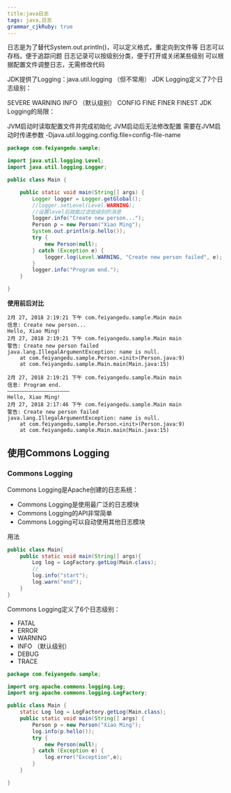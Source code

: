 ```yaml
---
title:java日志
tags: java,日志
grammar_cjkRuby: true
---
```


日志是为了替代System.out.println()，可以定义格式，重定向到文件等
日志可以存档，便于追踪问题
日志记录可以按级别分类，便于打开或关闭某些级别
可以根据配置文件调整日志，无需修改代码

JDK提供了Logging：java.util.logging
（但不常用）
JDK Logging定义了7个日志级别：

SEVERE
WARNING
INFO （默认级别）
CONFIG
FINE
FINER
FINEST
JDK Logging的局限：

JVM启动时读取配置文件并完成初始化
JVM启动后无法修改配置
需要在JVM启动时传递参数 -Djava.util.logging.config.file=config-file-name

``` java
package com.feiyangedu.sample;

import java.util.logging.Level;
import java.util.logging.Logger;

public class Main {

	public static void main(String[] args) {
		Logger logger = Logger.getGlobal();
		//logger.setLevel(Level.WARNING);
		//设置level后就能过滤低级别的消息
		logger.info("Create new person...");
		Person p = new Person("Xiao Ming");
		System.out.println(p.hello());
		try {
			new Person(null);
		} catch (Exception e) {
			logger.log(Level.WARNING, "Create new person failed", e);
		}
		logger.info("Program end.");
	}

}
```
**使用前后对比**
```
2月 27, 2018 2:19:21 下午 com.feiyangedu.sample.Main main
信息: Create new person...
Hello, Xiao Ming!
2月 27, 2018 2:19:21 下午 com.feiyangedu.sample.Main main
警告: Create new person failed
java.lang.IllegalArgumentException: name is null.
	at com.feiyangedu.sample.Person.<init>(Person.java:9)
	at com.feiyangedu.sample.Main.main(Main.java:15)

2月 27, 2018 2:19:21 下午 com.feiyangedu.sample.Main main
信息: Program end.
————————————————————
Hello, Xiao Ming!
2月 27, 2018 2:17:46 下午 com.feiyangedu.sample.Main main
警告: Create new person failed
java.lang.IllegalArgumentException: name is null.
	at com.feiyangedu.sample.Person.<init>(Person.java:9)
	at com.feiyangedu.sample.Main.main(Main.java:15)

```

## 使用Commons Logging

### Commons Logging

Commons Logging是Apache创建的日志系统：

*   Commons Logging是使用最广泛的日志模块
*   Commons Logging的API非常简单
*   Commons Logging可以自动使用其他日志模块

用法
```java
public class Main{
	public static void main(String[] args){
		Log log = LogFactory.getLog(Main.class);
		//
		log.info("start");
		log.warn("end");
	}
}
```
Commons Logging定义了6个日志级别：

*   FATAL
*   ERROR
*   WARNING
*   INFO （默认级别）
*   DEBUG
*   TRACE

``` java
package com.feiyangedu.sample;

import org.apache.commons.logging.Log;
import org.apache.commons.logging.LogFactory;

public class Main {
	static Log log = LogFactory.getLog(Main.class);
	public static void main(String[] args) {
		Person p = new Person("Xiao Ming");
		log.info(p.hello());
		try {
			new Person(null);
		} catch (Exception e) {
			log.error("Exception",e);
		}
	}

}

```
